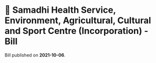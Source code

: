 # 📄  Samadhi Health Service, Environment, Agricultural, Cultural and Sport Centre (Incorporation) - Bill

Bill published on **2021-10-06**.


